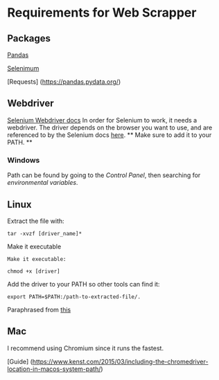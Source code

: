 # Requirements for Web Scrapper


## Packages
[Pandas]()

[Selenimum](https://selenium-python.readthedocs.io/)

[Requests] (https://pandas.pydata.org/)


## Webdriver
[Selenium Webdriver docs](https://selenium-python.readthedocs.io/installation.html)
In order for Selenium to work, it needs a webdriver. The driver depends on the browser you want to use, and are referenced to by the Selenium docs [here](https://selenium-python.readthedocs.io/installation.html#drivers). ** Make sure to add it to your PATH. **

### Windows
Path can be found by going to the *Control Panel*, then searching for *environmental variables*.

## Linux 
Extract the file with:
```
tar -xvzf [driver_name]*
```
Make it executable
```
Make it executable:

chmod +x [driver]
```
Add the driver to your PATH so other tools can find it:
```
export PATH=$PATH:/path-to-extracted-file/.
```
Paraphrased from [this](https://askubuntu.com/questions/870530/how-to-install-geckodriver-in-ubuntu)

## Mac
I recommend using Chromium since it runs the fastest.

[Guide] (https://www.kenst.com/2015/03/including-the-chromedriver-location-in-macos-system-path/)
